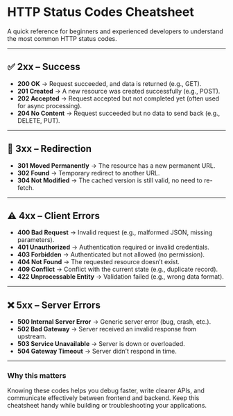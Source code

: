 # HTTP Status Codes Cheatsheet

A quick reference for beginners and experienced developers to understand the most common HTTP status codes.

---

## ✅ 2xx – Success
- **200 OK** → Request succeeded, and data is returned (e.g., GET).
- **201 Created** → A new resource was created successfully (e.g., POST).
- **202 Accepted** → Request accepted but not completed yet (often used for async processing).
- **204 No Content** → Request succeeded but no data to send back (e.g., DELETE, PUT).

---

## 🔄 3xx – Redirection
- **301 Moved Permanently** → The resource has a new permanent URL.
- **302 Found** → Temporary redirect to another URL.
- **304 Not Modified** → The cached version is still valid, no need to re-fetch.

---

## ⚠️ 4xx – Client Errors
- **400 Bad Request** → Invalid request (e.g., malformed JSON, missing parameters).
- **401 Unauthorized** → Authentication required or invalid credentials.
- **403 Forbidden** → Authenticated but not allowed (no permission).
- **404 Not Found** → The requested resource doesn’t exist.
- **409 Conflict** → Conflict with the current state (e.g., duplicate record).
- **422 Unprocessable Entity** → Validation failed (e.g., wrong data format).

---

## ❌ 5xx – Server Errors
- **500 Internal Server Error** → Generic server error (bug, crash, etc.).
- **502 Bad Gateway** → Server received an invalid response from upstream.
- **503 Service Unavailable** → Server is down or overloaded.
- **504 Gateway Timeout** → Server didn’t respond in time.

---

### Why this matters
Knowing these codes helps you debug faster, write clearer APIs, and communicate effectively between frontend and backend. Keep this cheatsheet handy while building or troubleshooting your applications.
